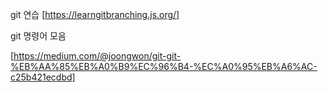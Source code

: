 
git 연습 
[https://learngitbranching.js.org/]

git 명령어 모음

[https://medium.com/@joongwon/git-git-%EB%AA%85%EB%A0%B9%EC%96%B4-%EC%A0%95%EB%A6%AC-c25b421ecdbd]

